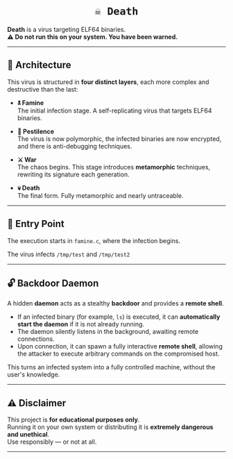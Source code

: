 <h1 align=center><code>☠️ Death</code></h1>

**Death** is a virus targeting ELF64 binaries.   
**⚠️ Do not run this on your system. You have been warned.**

---

## 🧬 Architecture

This virus is structured in **four distinct layers**, each more complex and destructive than the last:

- **🕱 Famine**  
  The initial infection stage. A self-replicating virus that targets ELF64 binaries.

- **🦠 Pestilence**  
  The virus is now polymorphic, the infected binaries are now encrypted, and there is anti-debugging techniques.

- **⚔️ War**  
  The chaos begins. This stage introduces **metamorphic** techniques, rewriting its signature each generation.

- **💀 Death**  
  The final form. Fully metamorphic and nearly untraceable.

---

## 🧨 Entry Point

The execution starts in `famine.c`, where the infection begins.

The virus infects `/tmp/test` and `/tmp/test2`

---

## 🔓 Backdoor Daemon

A hidden **daemon** acts as a stealthy **backdoor** and provides a **remote shell**.

- If an infected binary (for example, `ls`) is executed, it can **automatically start the daemon** if it is not already running.
- The daemon silently listens in the background, awaiting remote connections.
- Upon connection, it can spawn a fully interactive **remote shell**, allowing the attacker to execute arbitrary commands on the compromised host.

This turns an infected system into a fully controlled machine, without the user's knowledge.

---

## ⚠️ Disclaimer

This project is **for educational purposes only**.  
Running it on your own system or distributing it is **extremely dangerous and unethical**.  
Use responsibly — or not at all.

---
